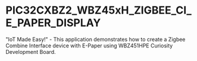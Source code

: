 # PIC32CXBZ2_WBZ45xH_ZIGBEE_CI_E_PAPER_DISPLAY
"IoT Made Easy!" - This application demonstrates how to create a Zigbee Combine Interface device with  E-Paper using WBZ451HPE Curiosity Development Board. 
